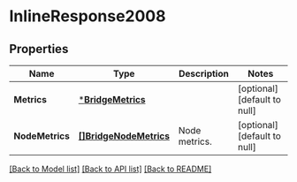 # InlineResponse2008

## Properties
Name | Type | Description | Notes
------------ | ------------- | ------------- | -------------
**Metrics** | [***BridgeMetrics**](bridge.metrics.md) |  | [optional] [default to null]
**NodeMetrics** | [**[]BridgeNodeMetrics**](bridge.node_metrics.md) | Node metrics. | [optional] [default to null]

[[Back to Model list]](../README.md#documentation-for-models) [[Back to API list]](../README.md#documentation-for-api-endpoints) [[Back to README]](../README.md)

